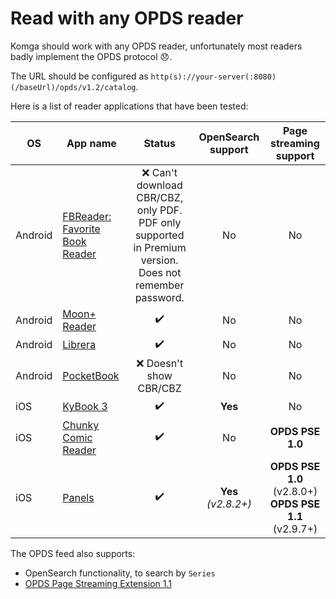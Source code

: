 # Read with any OPDS reader

Komga should work with any OPDS reader, unfortunately most readers badly implement the OPDS protocol :disappointed:.

The URL should be configured as `http(s)://your-server(:8080)(/baseUrl)/opds/v1.2/catalog`.

Here is a list of reader applications that have been tested:

| OS      | App name                                                                                                             | Status                                                                                                   | OpenSearch support     |                  Page streaming support                   |
|---------|----------------------------------------------------------------------------------------------------------------------|:--------------------------------------------------------------------------------------------------------:|:----------------------:|:---------------------------------------------------------:|
| Android | [FBReader: Favorite Book Reader](https://play.google.com/store/apps/details?id=org.geometerplus.zlibrary.ui.android) | :x: Can't download CBR/CBZ, only PDF. PDF only supported in Premium version. Does not remember password. | No                     |                            No                             |
| Android | [Moon+ Reader](https://play.google.com/store/apps/details?id=com.flyersoft.moonreader)                               | :heavy_check_mark:                                                                                       | No                     |                            No                             |
| Android | [Librera](https://play.google.com/store/apps/details?id=com.foobnix.pdf.reader)                                      | :heavy_check_mark:                                                                                       | No                     |                            No                             |
| Android | [PocketBook](https://play.google.com/store/apps/details?id=com.obreey.reader)                                        | :x: Doesn't show CBR/CBZ                                                                                 | No                     |                            No                             |
| iOS     | [KyBook 3](http://kybook-reader.com/)                                                                                | :heavy_check_mark:                                                                                       | **Yes**                |                            No                             |
| iOS     | [Chunky Comic Reader](http://chunkyreader.com/)                                                                      | :heavy_check_mark:                                                                                       | No                     |                          **OPDS PSE 1.0**                          |
| iOS     | [Panels](https://panels.app/)                                                                                        | :heavy_check_mark:                                                                                       | **Yes**<br>*(v2.8.2+)* | **OPDS PSE 1.0** (v2.8.0+)<br/>**OPDS PSE 1.1** (v2.9.7+) |

The OPDS feed also supports:

- OpenSearch functionality, to search by `Series`
- [OPDS Page Streaming Extension 1.1](https://anansi-project.github.io/docs/opds-pse/intro)
